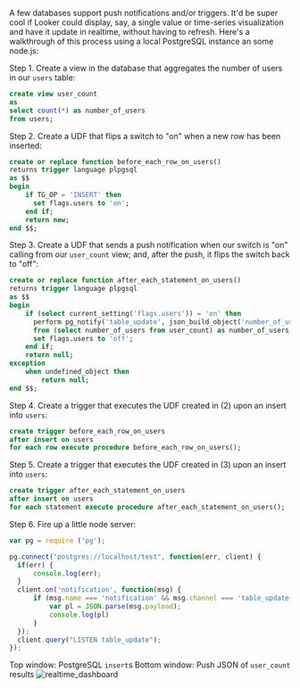 A few databases support push notifications and/or triggers. It'd be super cool if Looker could display, say, a single value or time-series visualization and have it update in realtime, without having to refresh. Here's a walkthrough of this process using a local PostgreSQL instance an some node.js:

Step 1. Create a view in the database that aggregates the number of users in our `users` table:
``` sql
create view user_count 
as 
select count(*) as number_of_users 
from users;
```

Step 2. Create a UDF that flips a switch to "on" when a new row has been inserted:
```sql
create or replace function before_each_row_on_users()
returns trigger language plpgsql
as $$
begin
    if TG_OP = 'INSERT' then
      set flags.users to 'on';
    end if;
    return new;
end $$;
```

Step 3. Create a UDF that sends a push notification when our switch is "on" calling from our `user_count` view; and, after the push, it flips the switch back to "off":
```sql
create or replace function after_each_statement_on_users()
returns trigger language plpgsql
as $$
begin
    if (select current_setting('flags.users')) = 'on' then
      perform pg_notify('table_update', json_build_object('number_of_users', number_of_users)::text) as notify 
      from (select number_of_users from user_count) as number_of_users;
      set flags.users to 'off';
    end if;
    return null;
exception
    when undefined_object then
        return null;
end $$;
```

Step 4. Create a trigger that executes the UDF created in (2) upon an insert into `users`:
```sql
create trigger before_each_row_on_users
after insert on users
for each row execute procedure before_each_row_on_users();
```

Step 5. Create a trigger that executes the UDF created in (3) upon an insert into `users`:
```sql
create trigger after_each_statement_on_users
after insert on users
for each statement execute procedure after_each_statement_on_users();
```

Step 6. Fire up a little node server:

```javascript
var pg = require ('pg');

pg.connect("postgres://localhost/test", function(err, client) {
  if(err) {
      console.log(err);
  }
  client.on('notification', function(msg) {
      if (msg.name === 'notification' && msg.channel === 'table_update') {
          var pl = JSON.parse(msg.payload);
          console.log(pl)
      }
  });
  client.query("LISTEN table_update");
});
```

Top window: PostgreSQL `insert`s
Bottom window: Push JSON of `user_count` results
![realtime_dashboard](https://cloud.githubusercontent.com/assets/2467394/14067194/da5c567e-f413-11e5-8a0b-94cd67c47ecc.gif)
